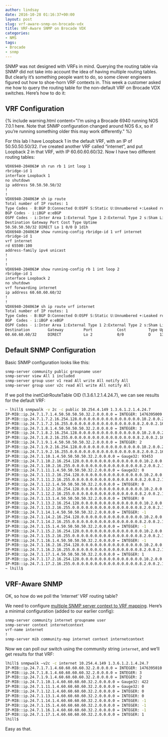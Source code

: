 ```yaml
---
author: lindsay
date: 2016-10-28 01:16:37+00:00
layout: post
slug: vrf-aware-snmp-on-brocade-vdx
title: VRF-Aware SNMP on Brocade VDX
categories:
- NMS
tags:
- Brocade
- snmp
---
```


SNMP was not designed with VRFs in mind. Querying the routing table via SNMP did not take into account the idea of having multiple routing tables. But clearly it’s something people want to do, so some clever engineers figured out how to shoe-horn VRF contexts in. This week a customer asked me how to query the routing table for the non-default VRF on Brocade VDX switches. Here’s how to do it:

## VRF Configuration

{% include warning.html content="I’m using a Brocade 6940 running NOS 7.0.1 here. Note that SNMP configuration changed around NOS 6.x, so if you’re running something older this may work differently." %}

For this lab I have Loopback 1 in the default VRF, with an IP of 50.50.50.50/32. I’ve created another VRF called “internet”, and put Loopback 2 in that VRF, with IP 60.60.60.60/32. Now I have two different routing tables:

```sh
VDX6940-204063# sh run rb 1 int loop 1
rbridge-id 1
interface Loopback 1
no shutdown
ip address 50.50.50.50/32
!
!
VDX6940-204063# sh ip route
Total number of IP routes: 1
Type Codes - B:BGP D:Connected O:OSPF S:Static U:Unnumbered +:Leaked route; Cost - Dist/Metric
BGP Codes - i:iBGP e:eBGP
OSPF Codes - i:Inter Area 1:External Type 1 2:External Type 2 s:Sham Link
Destination Gateway Port Cost Type Uptime
50.50.50.50/32 DIRECT Lo 1 0/0 D 1d1h
VDX6940-204063# show running-config rbridge-id 1 vrf internet
rbridge-id 1
vrf internet
rd 65500:100
address-family ipv4 unicast
!
!
!
VDX6940-204063# show running-config rb 1 int loop 2
rbridge-id 1
interface Loopback 2
no shutdown
vrf forwarding internet
ip address 60.60.60.60/32
!
!
VDX6940-204063# sh ip route vrf internet
Total number of IP routes: 1
Type Codes - B:BGP D:Connected O:OSPF S:Static U:Unnumbered +:Leaked route; Cost - Dist/Metric
BGP  Codes - i:iBGP e:eBGP
OSPF Codes - i:Inter Area 1:External Type 1 2:External Type 2 s:Sham Link
Destination        Gateway         Port           Cost          Type Uptime
60.60.60.60/32     DIRECT          Lo 2           0/0           D    13m16s
```

## Default SNMP Configuration

Basic SNMP configuration looks like this:

```sh
snmp-server community public groupname user
snmp-server view All 1 included
snmp-server group user v1 read All write All notify All
snmp-server group user v2c read All write All notify All

```

If we poll the inetCidrRouteTable OID (1.3.6.1.2.1.4.24.7), we can see results for the default VRF:

```sh
~ lhill$ snmpwalk -v 2c -c public 10.254.4.149 1.3.6.1.2.1.4.24.7
IP-MIB::ip.24.7.1.7.1.4.50.50.50.50.32.2.0.0.0.0 = INTEGER: 1476395009
IP-MIB::ip.24.7.1.7.2.16.254.128.0.0.0.0.0.0.0.0.0.0.0.0.0.0.10.2.0.0.2.16.0.0.0.0.0.0.0.0.0.0.0.0.0.0.0.0 = INTEGER: 0
IP-MIB::ip.24.7.1.7.2.16.255.0.0.0.0.0.0.0.0.0.0.0.0.0.0.0.8.2.0.0.2.16.0.0.0.0.0.0.0.0.0.0.0.0.0.0.0.0 = INTEGER: 0
IP-MIB::ip.24.7.1.8.1.4.50.50.50.50.32.2.0.0.0.0 = INTEGER: 3
IP-MIB::ip.24.7.1.8.2.16.254.128.0.0.0.0.0.0.0.0.0.0.0.0.0.0.10.2.0.0.2.16.0.0.0.0.0.0.0.0.0.0.0.0.0.0.0.0 = INTEGER: 4
IP-MIB::ip.24.7.1.8.2.16.255.0.0.0.0.0.0.0.0.0.0.0.0.0.0.0.8.2.0.0.2.16.0.0.0.0.0.0.0.0.0.0.0.0.0.0.0.0 = INTEGER: 4
IP-MIB::ip.24.7.1.9.1.4.50.50.50.50.32.2.0.0.0.0 = INTEGER: 2
IP-MIB::ip.24.7.1.9.2.16.254.128.0.0.0.0.0.0.0.0.0.0.0.0.0.0.10.2.0.0.2.16.0.0.0.0.0.0.0.0.0.0.0.0.0.0.0.0 = INTEGER: 1
IP-MIB::ip.24.7.1.9.2.16.255.0.0.0.0.0.0.0.0.0.0.0.0.0.0.0.8.2.0.0.2.16.0.0.0.0.0.0.0.0.0.0.0.0.0.0.0.0 = INTEGER: 1
IP-MIB::ip.24.7.1.10.1.4.50.50.50.50.32.2.0.0.0.0 = Gauge32: 93453
IP-MIB::ip.24.7.1.10.2.16.254.128.0.0.0.0.0.0.0.0.0.0.0.0.0.0.10.2.0.0.2.16.0.0.0.0.0.0.0.0.0.0.0.0.0.0.0.0 = Gauge32: 8020667
IP-MIB::ip.24.7.1.10.2.16.255.0.0.0.0.0.0.0.0.0.0.0.0.0.0.0.8.2.0.0.2.16.0.0.0.0.0.0.0.0.0.0.0.0.0.0.0.0 = Gauge32: 8020667
IP-MIB::ip.24.7.1.11.1.4.50.50.50.50.32.2.0.0.0.0 = Gauge32: 0
IP-MIB::ip.24.7.1.11.2.16.254.128.0.0.0.0.0.0.0.0.0.0.0.0.0.0.10.2.0.0.2.16.0.0.0.0.0.0.0.0.0.0.0.0.0.0.0.0 = Gauge32: 0
IP-MIB::ip.24.7.1.11.2.16.255.0.0.0.0.0.0.0.0.0.0.0.0.0.0.0.8.2.0.0.2.16.0.0.0.0.0.0.0.0.0.0.0.0.0.0.0.0 = Gauge32: 0
IP-MIB::ip.24.7.1.12.1.4.50.50.50.50.32.2.0.0.0.0 = INTEGER: 0
IP-MIB::ip.24.7.1.12.2.16.254.128.0.0.0.0.0.0.0.0.0.0.0.0.0.0.10.2.0.0.2.16.0.0.0.0.0.0.0.0.0.0.0.0.0.0.0.0 = INTEGER: 0
IP-MIB::ip.24.7.1.12.2.16.255.0.0.0.0.0.0.0.0.0.0.0.0.0.0.0.8.2.0.0.2.16.0.0.0.0.0.0.0.0.0.0.0.0.0.0.0.0 = INTEGER: 0
IP-MIB::ip.24.7.1.13.1.4.50.50.50.50.32.2.0.0.0.0 = INTEGER: 0
IP-MIB::ip.24.7.1.13.2.16.254.128.0.0.0.0.0.0.0.0.0.0.0.0.0.0.10.2.0.0.2.16.0.0.0.0.0.0.0.0.0.0.0.0.0.0.0.0 = INTEGER: 0
IP-MIB::ip.24.7.1.13.2.16.255.0.0.0.0.0.0.0.0.0.0.0.0.0.0.0.8.2.0.0.2.16.0.0.0.0.0.0.0.0.0.0.0.0.0.0.0.0 = INTEGER: 0
IP-MIB::ip.24.7.1.14.1.4.50.50.50.50.32.2.0.0.0.0 = INTEGER: -1
IP-MIB::ip.24.7.1.14.2.16.254.128.0.0.0.0.0.0.0.0.0.0.0.0.0.0.10.2.0.0.2.16.0.0.0.0.0.0.0.0.0.0.0.0.0.0.0.0 = INTEGER: -1
IP-MIB::ip.24.7.1.14.2.16.255.0.0.0.0.0.0.0.0.0.0.0.0.0.0.0.8.2.0.0.2.16.0.0.0.0.0.0.0.0.0.0.0.0.0.0.0.0 = INTEGER: -1
IP-MIB::ip.24.7.1.15.1.4.50.50.50.50.32.2.0.0.0.0 = INTEGER: -1
IP-MIB::ip.24.7.1.15.2.16.254.128.0.0.0.0.0.0.0.0.0.0.0.0.0.0.10.2.0.0.2.16.0.0.0.0.0.0.0.0.0.0.0.0.0.0.0.0 = INTEGER: -1
IP-MIB::ip.24.7.1.15.2.16.255.0.0.0.0.0.0.0.0.0.0.0.0.0.0.0.8.2.0.0.2.16.0.0.0.0.0.0.0.0.0.0.0.0.0.0.0.0 = INTEGER: -1
IP-MIB::ip.24.7.1.16.1.4.50.50.50.50.32.2.0.0.0.0 = INTEGER: -1
IP-MIB::ip.24.7.1.16.2.16.254.128.0.0.0.0.0.0.0.0.0.0.0.0.0.0.10.2.0.0.2.16.0.0.0.0.0.0.0.0.0.0.0.0.0.0.0.0 = INTEGER: -1
IP-MIB::ip.24.7.1.16.2.16.255.0.0.0.0.0.0.0.0.0.0.0.0.0.0.0.8.2.0.0.2.16.0.0.0.0.0.0.0.0.0.0.0.0.0.0.0.0 = INTEGER: -1
IP-MIB::ip.24.7.1.17.1.4.50.50.50.50.32.2.0.0.0.0 = INTEGER: 1
IP-MIB::ip.24.7.1.17.2.16.254.128.0.0.0.0.0.0.0.0.0.0.0.0.0.0.10.2.0.0.2.16.0.0.0.0.0.0.0.0.0.0.0.0.0.0.0.0 = INTEGER: 1
IP-MIB::ip.24.7.1.17.2.16.255.0.0.0.0.0.0.0.0.0.0.0.0.0.0.0.8.2.0.0.2.16.0.0.0.0.0.0.0.0.0.0.0.0.0.0.0.0 = INTEGER: 1
~ lhill$
```

## VRF-Aware SNMP

OK, so how do we poll the ‘internet’ VRF routing table?

We need to configure [multiple SNMP server context to VRF mapping](http://www.brocade.com/content/html/en/administration-guide/nos-701-adminguide/GUID-A557CDAE-F5CD-4FC1-B33C-7385D1243226.html). Here’s a minimal configuration (added to our earlier config):

```sh
snmp-server community internet groupname user
snmp-server context internetcontext
vrf-name internet
!
snmp-server mib community-map internet context internetcontext
```

Now we can poll our switch using the community string `internet`, and we’ll get results for that VRF:

```sh
lhill$ snmpwalk –v2c -c internet 10.254.4.149 1.3.6.1.2.1.4.24.7
IP-MIB::ip.24.7.1.7.1.4.60.60.60.60.32.2.0.0.0.0 = INTEGER: 1476395010
IP-MIB::ip.24.7.1.8.1.4.60.60.60.60.32.2.0.0.0.0 = INTEGER: 3
IP-MIB::ip.24.7.1.9.1.4.60.60.60.60.32.2.0.0.0.0 = INTEGER: 2
IP-MIB::ip.24.7.1.10.1.4.60.60.60.60.32.2.0.0.0.0 = Gauge32: 422
IP-MIB::ip.24.7.1.11.1.4.60.60.60.60.32.2.0.0.0.0 = Gauge32: 0
IP-MIB::ip.24.7.1.12.1.4.60.60.60.60.32.2.0.0.0.0 = INTEGER: 0
IP-MIB::ip.24.7.1.13.1.4.60.60.60.60.32.2.0.0.0.0 = INTEGER: 0
IP-MIB::ip.24.7.1.14.1.4.60.60.60.60.32.2.0.0.0.0 = INTEGER: -1
IP-MIB::ip.24.7.1.15.1.4.60.60.60.60.32.2.0.0.0.0 = INTEGER: -1
IP-MIB::ip.24.7.1.16.1.4.60.60.60.60.32.2.0.0.0.0 = INTEGER: -1
IP-MIB::ip.24.7.1.17.1.4.60.60.60.60.32.2.0.0.0.0 = INTEGER: 1
lhill$
```

Easy as that.

